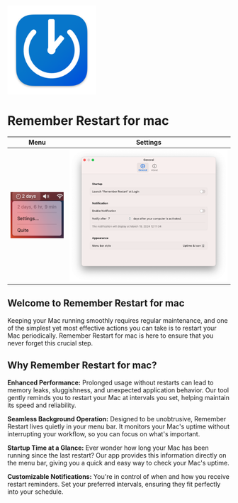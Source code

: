 <img src="./docs/icon.png" width="200">

# Remember Restart for mac

| Menu                              | Settings                              |
| --------------------------------- | ------------------------------------- |
| ![Screenshot](./docs/ss-menu.png) | ![Screenshot](./docs/ss-settings.png) |

## Welcome to Remember Restart for mac

Keeping your Mac running smoothly requires regular maintenance, and one of the simplest yet most effective actions you can take is to restart your Mac periodically.
Remember Restart for mac is here to ensure that you never forget this crucial step.

## Why Remember Restart for mac?

**Enhanced Performance:** Prolonged usage without restarts can lead to memory leaks, sluggishness, and unexpected application behavior. Our tool gently reminds you to restart your Mac at intervals you set, helping maintain its speed and reliability.

**Seamless Background Operation:** Designed to be unobtrusive, Remember Restart lives quietly in your menu bar. It monitors your Mac's uptime without interrupting your workflow, so you can focus on what's important.

**Startup Time at a Glance:** Ever wonder how long your Mac has been running since the last restart? Our app provides this information directly on the menu bar, giving you a quick and easy way to check your Mac's uptime.

**Customizable Notifications:** You're in control of when and how you receive restart reminders. Set your preferred intervals, ensuring they fit perfectly into your schedule.
